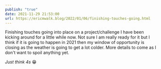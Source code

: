 ```yaml
---
publish: "true"
date: 2021-11-29 21:53:00
url: https://ericmwalk.blog/2022/01/06/finishing-touches-going.html
---
```


Finishing touches going into place on a project/challenge I have been kicking around for a little while now. Not sure I am really ready for it but I think if it is going to happen in 2021 then my window of opportunity is closing as the weather is going to get a lot colder. More details to come as I don't want to spoil anything yet.

*Just think 4s* 😁